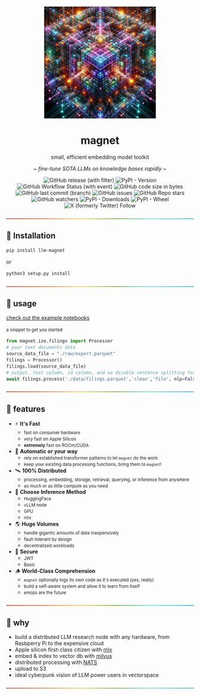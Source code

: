 <p align="center">
   <img height="300" width="300" src="./magnet.png">
   <br>

   <h1 align="center">magnet</h1>

   <p align="center">small, efficient embedding model toolkit</p>
   <p align="center"><i>~ fine-tune SOTA LLMs on knowledge bases rapidly ~</i></p>
   <div align="center">
</p>

![GitHub release (with filter)](https://img.shields.io/github/v/release/prismadic/magnet)
![PyPI - Version](https://img.shields.io/pypi/v/llm_magnet)
![GitHub Workflow Status (with event)](https://img.shields.io/github/actions/workflow/status/prismadic/magnet/python-publish.yml)
![GitHub code size in bytes](https://img.shields.io/github/languages/code-size/prismadic/magnet)
![GitHub last commit (branch)](https://img.shields.io/github/last-commit/prismadic/magnet/main)
![GitHub issues](https://img.shields.io/github/issues/prismadic/magnet)
![GitHub Repo stars](https://img.shields.io/github/stars/prismadic/magnet)
![GitHub watchers](https://img.shields.io/github/watchers/prismadic/magnet)
![PyPI - Downloads](https://img.shields.io/pypi/dm/llm_magnet)
![PyPI - Wheel](https://img.shields.io/pypi/wheel/llm_magnet)
![X (formerly Twitter) Follow](https://img.shields.io/twitter/follow/prismadic?style=social&link=https%3A%2F%2Fx.com%2Fprismadic)

   </div>


</p>

<img src='./divider.png' style="width:100%;height:5px;">

## 🧬 Installation


``` bash
pip install llm-magnet
```

or

``` bash
python3 setup.py install
```

<img src='./divider.png' style="width:100%;height:5px;">

## 🎉 usage

[check out the example notebooks](./examples/)

<small>a snippet to get you started</small>

``` python
from magnet.ize.filings import Processor
# your text documents data
source_data_file = "./raw/export.parquet"
filings = Processor()
filings.load(source_data_file)
# output, text column, id column, and we disable sentence splitting for fastest processing
await filings.process('./data/filings.parquet','clean','file', nlp=False)
```

<img src='./divider.png' style="width:100%;height:5px;">

## 🔮 features

- ⚡️ **It's Fast**
   - <small>fast on consumer hardware</small>
   - <small>_very_ fast on Apple Silicon</small>
   - <small>**extremely** fast on ROCm/CUDA</small>
- 🫵 **Automatic or your way**
   - <small>rely on established transformer patterns to let `magnet` do the work</small>
   - <small>keep your existing data processing functions, bring them to `magnet`!</small>
 - 🛰️ **100% Distributed**
   - <small>processing, embedding, storage, retrieval, querying, or inference from anywhere</small>
   - <small>as much or as little compute as you need</small>
 - 🧮 **Choose Inference Method**
   - <small>HuggingFace</small>
   - <small>vLLM node</small>
   - <small>GPU</small>
   - <small>mlx</small>
 - 🌎 **Huge Volumes**
   - <small>handle gigantic amounts of data inexpensively</small>
   - <small>fault-tolerant by design</small>
   - <small>decentralized workloads</small>
 - 🔐 **Secure**
   - <small>JWT</small>
   - <small>Basic</small>
 - 🪵 **World-Class Comprehension**
   - <small>`magnet` optionally logs its own code as it's executed (yes, really)</small>
   - <small>build a self-aware system and allow it to learn from itself</small>
   - <small>emojis are the future</small>

<img src='./divider.png' style="width:100%;height:5px;">

## 🧲 why

- build a distributed LLM research node with any hardware, from Rasbperry Pi to the expensive cloud
- Apple silicon first-class citizen with [mlx](https://github.com/ml-explore/mlx)
- embed & index to vector db with [milvus](https://milvus.io)
- distributed processing with [NATS](https://nats.io)
- upload to S3
- ideal cyberpunk vision of LLM power users in vectorspace

<img src='./divider.png' style="width:100%;height:5px;">
